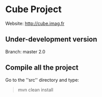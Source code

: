 Cube Project
============

Website: http://cube.imag.fr


Under-development version
-------------------------

Branch: master
2.0



Compile all the project
-----------------------

Go to the ''src'' directory and type:

> mvn clean install


